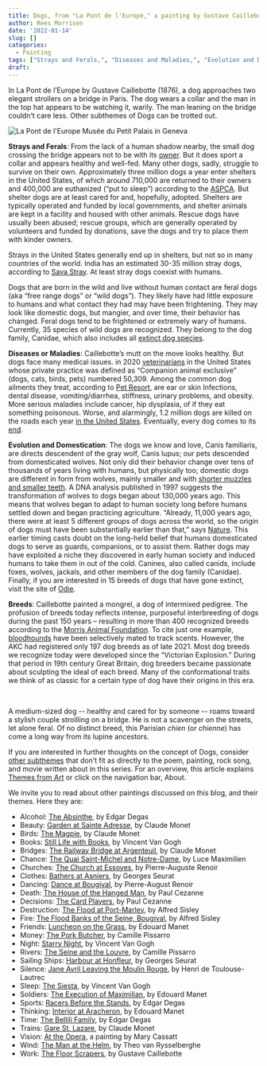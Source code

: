 ```yaml
---
title: Dogs, from "La Pont de l'Europe," a painting by Gustave Caillebotte
author: Rees Morrison
date: '2022-01-14'
slug: []
categories:
  - Painting
tags: ["Strays and Ferals,", "Diseases and Maladies,", "Evolution and Domestication,", "Breeds",]
draft: 
---
```


In La Pont de l’Europe by Gustave Caillebotte (1876), a dog approaches two elegant strollers on a bridge in Paris.  The dog wears a collar and the man in the top hat appears to be watching it, warily.  The man leaning on the bridge couldn’t care less.  Other subthemes of Dogs can be trotted out.

<!--more-->

![La Pont de l'Europe](/media/DogsPont.jpg)
Musée du Petit Palais in Geneva 

**Strays and Ferals**:   From the lack of a human shadow nearby, the small dog crossing the bridge appears not to be with its [owner](https://themesfromart.com/post/2022-01-14-dogs-from-epitaph-to-a-dog-a-poem-by-george-gordon-lord-byron/dogsbyron/).  But it does sport a collar and appears healthy and well-fed.  Many other dogs, sadly, struggle to survive on their own.  Approximately three million dogs a year enter shelters in the United States, of which around 710,000 are returned to their owners and 400,000 are euthanized (“put to sleep”) according to the [ASPCA](https://www.aspca.org/helping-people-pets/shelter-intake-and-surrender/pet-statistics).  But shelter dogs are at least cared for and, hopefully, adopted.  Shelters are typically operated and funded by local governments, and shelter animals are kept in a facility and housed with other animals.  Rescue dogs have usually been abused; rescue groups, which are generally operated by volunteers and funded by donations, save the dogs and try to place them with kinder owners.

Strays in the United States generally end up in shelters, but not so in many countries of the world.  India has an estimated 30-35 million stray dogs, according to [Sava Stray](https://sevastray.com/blogs/news/top-things-to-know-about-stray-dogs-of-india).  At least stray dogs coexist with humans.

Dogs that are born in the wild and live without human contact are feral dogs (aka “free range dogs” or “wild dogs”).  They likely have had little exposure to humans and what contact they had may have been frightening.  They may look like domestic dogs, but mangier, and over time, their behavior has changed.  Feral dogs tend to be frightened or extremely wary of humans.   Currently, 35 species of wild dogs are recognized. They belong to the dog family, Canidae, which also includes all [extinct dog species](https://www.activewild.com/wild-dog-species-list/).

**Diseases or Maladies**:  Caillebotte’s mutt on the move looks healthy.  But dogs face many medical issues.  in 2020 [veterinarians](https://www.avma.org/resources-tools/reports-statistics/market-research-statistics-us-veterinarians)  in the United States whose private practice was defined as “Companion animal exclusive” (dogs, cats, birds, pets) numbered 50,309. Among the common dog ailments they treat, according to [Pet Resort]( https://www.petresort.com/medical/most-common-dog-illnesses-symptoms-treatment/), are ear or skin Infections, dental disease, vomiting/diarrhea, stiffness, urinary problems, and obesity.  More serious maladies include cancer, hip dysplasia, of if they eat something poisonous.  Worse, and alarmingly, 1.2 million dogs are killed on the roads each year [in the United States](https://clip-n-cuddle.com/dog-grooming-tips/quick-answer-how-many-dogs-die-in-car-accidents-per-year.html).  Eventually, every dog comes to its [end](https://themesfromart.com/post/2022-01-14-dogs-from-mr-bojangles-by-nitty-gritty-dirt-band/dogsjangles/).

**Evolution and Domestication**:  The dogs we know and love, Canis familiaris, are directs descendent of the gray wolf, Canis lupus; our pets descended from domesticated wolves.   Not only did their behavior change over tens of thousands of years living with humans, but physically too; domestic dogs are different in form from wolves, mainly smaller and with [shorter muzzles and smaller teeth](https://www.pbs.org/wgbh/evolution/library/01/5/l_015_02.html).  A DNA analysis published in 1997 suggests the transformation of wolves to dogs began about 130,000 years ago. This means that wolves began to adapt to human society long before humans settled down and began practicing agriculture.   “Already, 11,000 years ago, there were at least 5 different groups of dogs across the world, so the origin of dogs must have been substantially earlier than that,” says [Nature](https://www.nature.com/articles/d41586-020-03053-2).  This earlier timing casts doubt on the long-held belief that humans domesticated dogs to serve as guards, companions, or to assist them.  Rather dogs may have exploited a niche they discovered in early human society and induced humans to take them in out of the cold.   Canines, also called canids, include foxes, wolves, jackals, and other members of the dog family (Canidae).  Finally, if you are interested in 15 breeds of dogs that have gone extinct, visit the site of [Odie](https://getodie.com/blog/extinct-dog-breeds-15-breeds-you-probably-dont-know/).

**Breeds**:  Caillebotte painted a mongrel, a dog of intermixed pedigree.  The profusion of breeds today reflects intense, purposeful interbreeding of dogs during the past 150 years – resulting in more than 400 recognized breeds according to the [Morris Animal Foundation](https://www.morrisanimalfoundation.org/article/evolution-of-dogs).  To cite just one example, [bloodhounds](https://themesfromart.com/post/2022-01-14-dogs-from-cool-hand-luke-a-movie-with-paul-newman/dogscool/) have been selectively mated to track scents.  However, the AKC had registered only 197 dog breeds as of late 2021.  Most dog breeds we recognize today were developed since the “Victorian Explosion.” During that period in 19th century Great Britain, dog breeders became passionate about sculpting the ideal of each breed. Many of the conformational traits we think of as classic for a certain type of dog have their origins in this era.  

&nbsp;

A medium-sized dog -- healthy and cared for by someone -- roams toward a stylish couple strollling on a bridge.  He is not a scavenger on the streets, let alone feral.  Of no distinct breed, this Parisian *chien* (or *chienne*) has come a long way from its lupine ancestors. 

If you are interested in further thoughts on the concept of Dogs, consider [other subthemes](https://themesfromart.com/post/2022-01-14-dogs-additional-subthemes/dogsaddl/) that don’t fit as directly to the poem, painting, rock song, and movie written about in this series.  For an overview, this article explains [Themes from Art](http://bit.ly/3sRXopI) or click on the navigation bar, About.

We invite you to read about other paintings discussed on this blog, and their themes.  Here they are: 

* Alcohol: [The Absinthe](https://themesfromart.com/post/2021-02-03-alcohol-absinthe-degas/alcoholabsinthedegas/), by Edgar Degas
* Beauty: [Garden at Sainte Adresse](https://themesfromart.com/post/2021-04-21-beauty-garden-at-sainte-adresse-from-a-painting-by-claude-monet/beautystadress/), by Claude Monet
* Birds: [The Magpie](https://themesfromart.com/post/2021-06-07-birds-the-magpie-a-painting-by-claude-monet/birdsmagpie/), by Claude Monet
* Books: [Still Life with Books](https://themesfromart.com/post/2022-01-02-books-from-still-life-with-books-a-painting-by-vincent-van-gogh/booksstill/), by Vincent Van Gogh
* Bridges: [The Railway Bridge at Argenteuil](https://themesfromart.com/post/2021-07-26-bridges-from-the-railway-bridge-at-argenteuill-a-painting-by-claude-monet/bridgesmonet/), by Claude Monet
* Chance: [The Quai Saint-Michel and Notre-Dame](http://localhost:4321/post/2021-03-14-chancechurch/chancechurch/), by Luce Maximilien
* Churches: [The Church at Essoyes](https://themesfromart.com/post/2021-05-21-churches-from-the-church-at-essoyes-a-painting-by-pierre-auguste-renoir/churchesrenoir/), by Pierre-Auguste Renoir 
* Clothes: [Bathers at Asniers](https://themesfromart.com/post/2021-08-30-clothes-from-bathers-at-asnieres-a-painting-by-georges-seurat/clothesbathers/), by Georges Seurat
* Dancing: [Dance at Bougival](https://themesfromart.com/post/2021-09-09-dancing-from-dance-at-bougival-a-painting-by-pierre-august-renoir/dancingbougival/), by Pierre-August Renoir
* Death: [The House of the Hanged Man](https://themesfromart.com/post/2021-05-03-death-from-house-of-the-hanged-man-a-painting-by-paul-cezanne/deathhanged/), by Paul Cezanne
* Decisions: [The Card Players](https://themesfromart.com/post/2021-02-08-decisions-the-card-players-a-painting-by-paul-cezanne/decisionscardplayerscezanne/), by Paul Cezanne
* Destruction: [The Flood at Port-Marley](https://themesfromart.com/post/2021-02-18-destruction-from-flood-at-port-marly-a-painting-by-alfred-sisley/destructionflood/), by Alfred Sisley
* Fire: [The Flood Banks of the Seine, Bougival](https://themesfromart.com/post/2021-12-17-fire-from-the-flood-banks-of-the-seine-bougival-a-painting-by-alfred-sisley/fireflood/), by Alfred Sisley
* Friends: [Luncheon on the Grass](https://themesfromart.com/post/2021-06-20-friends-luncheon-on-the-grass-a-painting-by-edouard-manet/friendsluncheon/), by Edouard Manet
* Money: [The Pork Butcher](https://themesfromart.com/post/2021-10-15-money-from-the-pork-butcher-a-painting-by-camille-pissarro/moneypork/), by Camille Pissarro
* Night: [Starry Night](https://themesfromart.com/post/2021-11-05-night-from-the-starry-night-a-painting-by-vincent-van-gogh/nightstarry/), by Vincent Van Gogh
* Rivers: [The Seine and the Louvre](https://themesfromart.com/post/2021-10-03-rivers-from-the-seine-and-the-louvre-a-painting-by-camille-pissarro/riversseine/), by Camille Pissarro
* Sailing Ships: [Harbour at Honfleur](https://themesfromart.com/post/2021-06-26-sailing-ships-harbour-at-honfleur-a-painting-by-georges-seurat/sailinghonfleur/), by Georges Seurat
* Silence: [Jane Avril Leaving the Moulin Rouge](https://themesfromart.com/post/silenceavril/), by Henri de Toulouse-Lautrec
* Sleep: [The Siesta](https://themesfromart.com/post/2021-09-22-sleep-from-the-siesta-a-painting-by-vincent-van-gogh/sleepsiesta/), by Vincent Van Gogh
* Soldiers: [The Execution of Maximilian](https://themesfromart.com/post/2021-08-02-soldiers-the-execution-of-maximilian-a-painting-by-edouard-manet/soldiersmanet/), by Edouard Manet 
* Sports: [Racers Before the Stands](https://themesfromart.com/post/2021-07-12-sports-from-racers-before-the-stands-a-painting-by-edgar-degas/sportsdegas/), by Edgar Degas
* Thinking: [Interior at Aracheron](https://themesfromart.com/post/2021-11-22-thinking-from-interior-at-aracharon-a-painting-by-edourd-manet/thinkinginterior/), by Edouard Manet
* Time:	[The Bellili Family](https://themesfromart.com/post/2021-03-08-time-from-the-bellili-family-by-edgar-degas/timebellili/), by Edgar Degas
* Trains: [Gare St. Lazare](https://themesfromart.com/post/2021-05-10-trainslazare/trainslazare/), by Claude Monet
* Vision: [At the Opera](https://themesfromart.com/post/2021-12-03-vision-from-at-the-opera-a-painting-by-mary-cassatt/visionopera/), a painting by Mary Cassatt
* Wind: [The Man at the Helm](https://themesfromart.com/post/2021-08-12-wind-from-the-man-at-the-helm-a-painting-by-theo-van-rysselberghe/windhelm/), by Theo van Rysselberghe
* Work:	[The Floor Scrapers](https://themesfromart.com/post/2021-02-26-workscrapers/workscrapers/), by Gustave Caillebotte